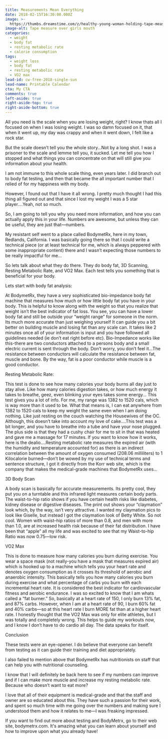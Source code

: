 ```yaml
---
title: Measurements Mean Everything
date: 2018-02-15T16:30:00.000Z
image: >-
  https://thumbs.dreamstime.com/z/healthy-young-woman-holding-tape-measure-over-mouth-dslr-royalty-free-image-fit-green-across-her-both-hands-looking-away-53358909.jpg
image-alt: Tape measure over girls mouth
categories:
  - weight
  - body fat
  - resting metabolic rate
  - calorie consumption
tags:
  - weight loss
  - body fat
  - resting metabolic rate
  - VO2 max
lead-id: cw-free-2018-single-sun
lead-name: Printable Calendar
cta: My CTA
comments: true
left-aside: true
right-aside-top: true
right-aside-bottom: true
---
```

All you need is the scale when you are losing weight, right?  I know thats all I focused on when I was losing weight.  I was so damn focused on it, that when it went up, my day was crappy and when it went down, I felt like a rock star.

But the scale doesn’t tell you the whole story…Not by a long shot.  I was a prisoner to the scale and lemme tell you, it sucked.  Let me tell you how I stopped and what things you can concentrate on that will still give you information about your health.

I am not immune to this whole scale thing, even years later.  I did branch out to body fat testing, and then that became the all important number that I relied of for my happiness with my body.

However, I found out that I have it all wrong.  I pretty much thought I had this thing all figured out and that since I lost my weight I was a 5 star player….Yeah, not so much.

So, I am going to tell you why you need more information, and how you can actually apply this in your life.  Numbers are awesome, but unless they can be useful, they are just that—numbers.

My resistant self went to a place called BodymetRx, here in my town, Redlands, California.  I was basically going there so that I could write a technical piece (or at least technical for me, which is always peppered with some inappropriate content) there and I wasn’t expecting those numbers to be really impactful for me…

So lets talk about what they do there.  They do body fat, 3D Scanning, Resting Metabolic Rate, and VO2 Max.  Each test tells you something that is beneficial for your body.  

Lets start with body fat analysis:

At BodymetRx, they have a very sophisticated bio-impedance body fat machine that measures how much or how little body fat you have in your body. This is helpful to know along with the weight so that you realize that weight isn’t the best indicator of fat loss. You see, you can have a lower body fat and still be outside your “weight range” for someone in the norm.  Its much more accurate than just weighing yourself It can guide you a bit better on building muscle and losing fat than any scale can.  It takes like 2 minutes once all of your information is input and you have followed all guidelines needed (ie don’t eat right before etc). Bio-Impedance works like this-there are two conductors attached to a persons body and a small electric current is sent through the body.  Don’t worry, you don’t feel it…The resistance between conductors will calculate the resistance between fat, muscle and bone.  By the way, fat is a poor conductor while muscle is a good conductor.

Resting Metabolic Rate:

This test is done to see how many calories your body burns all day just to stay alive. Like how many calories digestion takes, or how much energy it takes to  breathe, geez, even blinking your eyes takes some energy… This test gives you a lot of info.  For me, my range was  1382 to 1520 cals, which is way more than it used to be.  What that means is, I can eat anywhere from 1382 to 1520 cals to keep my weight the same even when I am doing nothing. Like just resting on the couch watching the Housewives of the OC.  Although, this doesn’t take into account my love of cake….This test was a bit longer, and you have to breathe into a tube and have your nose plugged.  The plus side is that they had a cushy chair for me to sit in that was heated and gave me a massage for 17 minutes.  If you want to know how it works, here is the dealio….Resting metabolic rate measures the expired air (with the humidity and temperature accounted for) as there is an indirect correlation between the amount of oxygen consumed (208.06 milliliters) to 1 Kilocalorie burned—don’t be wowed by my use of technical terms and sentence structure, I got it directly from the Korr web site, which is the company that makes the medical-grade machines that BodymetRx uses…

3D Body Scan

A body scan is basically for accurate measurements.  Its pretty cool, they put you on a turntable and this infrared light measures certain body parts.  The waist-to-hip ratio shows if you have certain health risks like diabetes, kidney disease or digestive diseases. The print out shows your “claymation” look which, by the way, isn’t very attractive.  I wanted my claymation pics to look like Giselle, but instead I got the claymation look of Betty White.  So not cool.  Women with waist–hip ratios of more than 0.8, and men with more than 1.0, are at increased health risk because of their fat distribution. I have been that “apple” all my life and was excited to see that my Waist-to-hip Ratio was now 0.75—low risk.

VO2 Max

This is done to measure how many calories you burn during exercise.  You wear a space mask (not really-you have a mask that measures expired air)  which is hooked up to a machine which tells you your heart rate and denotes oxygen consumption as it crosses its threshold of aerobic and anaerobic intensity.  This basically tells you how many calories you burn during exercise and what percentage of carbs you burn with each incremental heart rate.  It is considered the best indicator for cardiovascular fitness and aerobic endurance. I was so excited to know that I am whats called a “fat burner.” So, basically at a heart rate of 150, I only burn 13% fat, and 87% carbs.  However, when I am at a heart rate of 90, I burn 60% fat and 40% carbs—so at this heart rate I burn MORE fat than at a higher heart rate.  I honestly thought that the VO2 Max was only for elite athletes, but I was totally and completely wrong.  This helps to guide my workouts now, and I know I don’t have to do cardio all day.  The data speaks for itself.  

Conclusion

These tests were an eye-opener.  I do believe that everyone can benefit from testing as it can  guide their training and diet appropriately.

 I also failed to mention above that BodymetRx has nutritionists on staff that can help you with nutritional counseling.  

I know that I will definitely be back here to see if my numbers can improve and if I can make more muscle and increase my resting metabolic rate.  Because who doesn’t want to eat more?

I love that all of their equipment is medical-grade and that the staff and owner are so educated about this.  They have such a passion for their work, and spent so much time with me going over the numbers and making sure I understood them and how it relates to me—I was freaking impressed.  

If you want to find out more about testing and BodyMetrx,  go to their web site, bodymetrx.com.  It's amazing what you can learn about yourself and how to improve upon what you already have!
